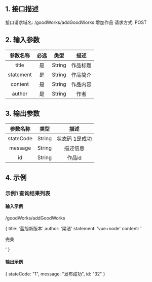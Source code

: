 ## 1. 接口描述
接口请求域名: /goodWorks/addGoodWorks
增加作品
请求方式: POST

## 2. 输入参数
| 参数名称  | 必选  |  类型  |         描述         |
| :-------: | :---: | :----: | :------------------: |
|  title  |  是   | String | 作品标题 |
| statement |  是   | String  |      作品简介       |
| content | 是 | String | 作品内容 |
| author | 是 | String | 作者 |
## 3. 输出参数
| 参数名称 |  类型  |        描述        |
| :------: | :----: | :----------------: |
|   stateCode   | String  |   状态码 1是成功   |
| message  | String | 描述信息 |
| id | String | 作品id |

## 4. 示例

### 示例1 查询结果列表

#### 输入示例

/goodWorks/addGoodWorks

{
    title: '蓝旭新版本'
    author: '梁洁'
    statement: 'vue+node'
    content: '<p>完美</p>'
}

#### 输出示例

{
    stateCode: "1",
    message: "发布成功",
    id: "32"
}
